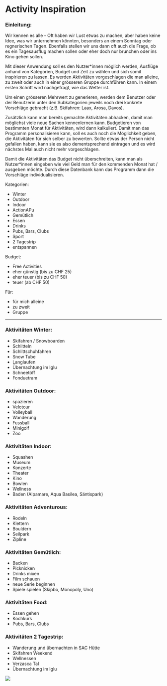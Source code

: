 # Activity Inspiration

### Einleitung:
Wir kennen es alle - Oft haben wir Lust etwas zu machen, aber haben keine Idee, was wir unternehmen könnten, besonders an einem Sonntag oder regnerischen Tagen. Ebenfalls stellen wir uns dann oft auch die Frage, ob es ein Tagesausflug machen sollen oder eher doch nur brunchen oder ins Kino gehen sollen.

Mit dieser Anwendung soll es den Nutzer*innen möglich werden, Ausflüge anhand von Kategorien, Budget und Zeit zu wählen und sich somit inspirieren zu lassen. Es werden Aktivitäten vorgeschlagen die man alleine, zu zweit oder auch in einer grösseren Gruppe durchführen kann. In einem ersten Schritt wird nachgefragt, wie das Wetter ist. 

Um einen grösseren Mehrwert zu generieren, werden dem Benutzer oder der Benutzerin unter den Subkategorien jeweils noch drei konkrete Vorschläge gebracht (z.B. Skifahren: Laax, Arosa, Davos).

Zusätzlich kann man bereits gemachte Aktivitäten abhacken, damit man möglichst viele neue Sachen kennenlernen kann. Budgetieren von bestimmten Monat für Aktivitäten, wird dann kalkuliert. Damit man das Programm personalisieren kann, soll es auch noch die Möglichkeit geben, die Aktivitäten für sich selber zu bewerten. Sollte etwas der Person nicht gefallen haben, kann sie es also dementsprechend eintragen und es wird nächstes Mal auch nicht mehr vorgeschlagen.

Damit die Aktivitäten das Budget nicht überschreiten, kann man als Nutzer*innen eingeben wie viel Geld man für den kommenden Monat hat / ausgeben möchte. Durch diese Datenbank kann das Programm dann die Vorschläge individualisieren.

Kategorien: 
- Winter
- Outdoor
- Indoor
- ActionAPu
- Gemütlich
- Essen 
- Drinks 
- Pubs, Bars, Clubs
- Sport
- 2 Tagestrip 
- entspannen


Budget: 
- Free Activities
- eher günstig (bis zu CHF 25)
- eher teuer (bis zu CHF 50)
- teuer (ab CHF 50)

Für: 
- für mich alleine 
- zu zweit
- Gruppe


---

### Aktivitäten Winter:

- Skifahren / Snowboarden
- Schlitteln
- Schlittschuhfahren
- Snow Tube
- Langlaufen
- Übernachtung im Iglu
- Schneetöff
- Fonduetram

### Aktivitäten Outdoor:
- spazieren
- Velotour
- Volleyball 
- Wanderung
- Fussball
- Minigolf
- Zoo

### Aktivitäten Indoor:
- Squashen
- Museum
- Konzerte
- Theater
- Kino
- Bowlen
- Wellness
- Baden (Alpamare, Aqua Basilea, Säntispark)

### Aktivitäten Adventurous:
- Rodeln
- Klettern
- Bouldern
- Seilpark
- Zipline

### Aktivitäten Gemütlich:
- Backen 
- Picknicken
- Drinks mixen
- Film schauen 
- neue Serie beginnen
- Spiele spielen (Skipbo, Monopoly, Uno)

### Aktivitäten Food:
- Essen gehen
- Kochkurs
- Pubs, Bars, Clubs

### Aktivitäten 2 Tagestrip:
- Wanderung und übernachten in SAC Hütte
- Skifahren Weekend
- Wellnessen
- Verzasca Tal
- Übernachtung im Iglu

<img src="/Users/anna/Desktop/DBM_PRO2_HS2022/pro2_projekt/images/Ablaufdiagramm.png"/>